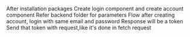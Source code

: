 After installation packages 
Create login component and create account component
Refer backend folder for parameters
Flow after creating account, login with same email and password
Response will be a token
Send that token with request,like it's done in fetch request 
